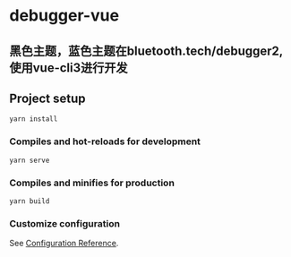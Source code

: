 # debugger-vue

## 黑色主题，蓝色主题在bluetooth.tech/debugger2, 使用vue-cli3进行开发

## Project setup
```
yarn install
```

### Compiles and hot-reloads for development
```
yarn serve
```

### Compiles and minifies for production
```
yarn build
```

### Customize configuration
See [Configuration Reference](https://cli.vuejs.org/config/).
